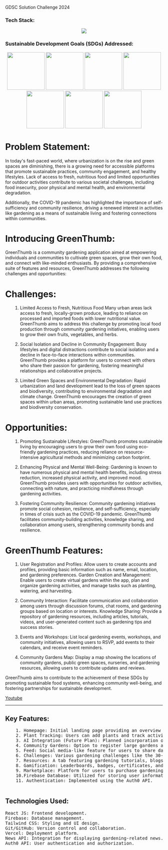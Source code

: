 <div>
  <p>GDSC Solution Challenge 2024</p>
<h3>Tech Stack:</h3>
<div align='center'>
<img src="https://skillicons.dev/icons?i=react,tailwind,git,github,js,vercel" />
</div>
  <h3>Sustainable Development Goals (SDGs) Addressed:</h3>
<div align='center'>
  <img src="https://github.com/vaishnavi-3969/Green-Thumb-Community/assets/80088403/1061b91a-4b5d-4a1e-921d-c58c4cd7fac7" width="120px"/>
  <img src ="https://github.com/vaishnavi-3969/Green-Thumb-Community/assets/80088403/59e36130-0eb8-4558-ba1f-20bc6fd76a4b" width="120px"/>
  <img src = "https://github.com/vaishnavi-3969/Green-Thumb-Community/assets/80088403/27722dab-024c-4a89-b193-1f506369b2d3" width="120px"/>
  <img src = "https://github.com/vaishnavi-3969/Green-Thumb-Community/assets/80088403/2e1b0ac9-5c54-4a9b-801d-446acc7e2717" width="120px"/>
  <img src = "https://github.com/vaishnavi-3969/Green-Thumb-Community/assets/80088403/2d06a90b-19e2-4480-a1d3-d426e35ef23d" width="120px"/>
  <img src="https://github.com/vaishnavi-3969/Green-Thumb-Community/assets/80088403/6ecac3af-bcc3-4eb9-8632-efae8fbc5cfd" width="120px"/>
  <img src = "https://github.com/vaishnavi-3969/Green-Thumb-Community/assets/80088403/6141d7ac-d9b8-4f05-aff5-fb4100bd3ca1" width="120px"/>

</div>

<h1>Problem Statement:</h1>
<p>In today's fast-paced world, where urbanization is on the rise and green spaces are diminishing, there is a growing need for accessible platforms that promote sustainable practices, community engagement, and healthy lifestyles. Lack of access to fresh, nutritious food and limited opportunities for outdoor activities contribute to various societal challenges, including food insecurity, poor physical and mental health, and environmental degradation.

Additionally, the COVID-19 pandemic has highlighted the importance of self-sufficiency and community resilience, driving a renewed interest in activities like gardening as a means of sustainable living and fostering connections within communities.
</p>

<h1>Introducing GreenThumb:</h1>
GreenThumb is a community gardening application aimed at empowering individuals and communities to cultivate green spaces, grow their own food, and connect with like-minded enthusiasts. By providing a comprehensive suite of features and resources, GreenThumb addresses the following challenges and opportunities:

<h1>Challenges:</h1>
<ul>

  1. Limited Access to Fresh, Nutritious Food
Many urban areas lack access to fresh, locally-grown produce, leading to reliance on processed and imported foods with lower nutritional value.
GreenThumb aims to address this challenge by promoting local food production through community gardening initiatives, enabling users to grow their own fruits, vegetables, and herbs.

  2. Social Isolation and Decline in Community Engagement:
Busy lifestyles and digital distractions contribute to social isolation and a decline in face-to-face interactions within communities.
GreenThumb provides a platform for users to connect with others who share their passion for gardening, fostering meaningful relationships and collaborative projects.

3. Limited Green Spaces and Environmental Degradation:
Rapid urbanization and land development lead to the loss of green spaces and biodiversity, contributing to environmental degradation and climate change.
GreenThumb encourages the creation of green spaces within urban areas, promoting sustainable land use practices and biodiversity conservation.

</ul>
<h1>Opportunities:</h1>
<ul>
  
  1. Promoting Sustainable Lifestyles:
GreenThumb promotes sustainable living by encouraging users to grow their own food using eco-friendly gardening practices, reducing reliance on resource-intensive agricultural methods and minimizing carbon footprint.
  
  2. Enhancing Physical and Mental Well-Being:
Gardening is known to have numerous physical and mental health benefits, including stress reduction, increased physical activity, and improved mood.
GreenThumb provides users with opportunities for outdoor activities, connecting with nature, and practicing mindfulness through gardening activities.
  
  3. Fostering Community Resilience:
Community gardening initiatives promote social cohesion, resilience, and self-sufficiency, especially in times of crisis such as the COVID-19 pandemic.
GreenThumb facilitates community-building activities, knowledge sharing, and collaboration among users, strengthening community bonds and resilience.

</ul>
<h1>GreenThumb Features:</h1>
<ul>
  
  1. User Registration and Profiles: Allow users to create accounts and profiles, providing basic information such as name, email, location, and gardening preferences.
Garden Creation and Management: Enable users to create virtual gardens within the app, plan and organize gardening activities, and manage tasks such as planting, watering, and harvesting.

  2. Community Interaction: Facilitate communication and collaboration among users through discussion forums, chat rooms, and gardening groups based on location or interests.
Knowledge Sharing: Provide a repository of gardening resources, including articles, tutorials, videos, and user-generated content such as gardening tips and success stories.

3. Events and Workshops: List local gardening events, workshops, and community initiatives, allowing users to RSVP, add events to their calendars, and receive event reminders.

4. Community Gardens Map: Display a map showing the locations of community gardens, public green spaces, nurseries, and gardening resources, allowing users to contribute updates and reviews.

</ul>

GreenThumb aims to contribute to the achievement of these SDGs by promoting sustainable food systems, enhancing community well-being, and fostering partnerships for sustainable development.
<div>
  <a href="https://youtu.be/8L2164F_9CA">Youtube</a>
</div>
<hr/>
<div>
  <h2>Key Features:</h2>
  <pre>
    1. Homepage: Initial landing page providing an overview of the platform.
    2. Plant Tracking: Users can add plants and track activities like watering and maturing.
    3. AI Integration (Future Plan): Planned incorporation of AI to provide recommendations based on uploaded plant images.
    4. Community Gardens: Option to register large gardens as community gardens for volunteer assistance, with Google Maps integration.
    5. Feed: Social media-like feature for users to share daily updates on gardening activities.
    6. Challenges: Various gardening challenges like the 30-day watering challenge, seeding starter challenge, etc.
    7. Resources: A tab featuring gardening tutorials, blogs, and news sourced from the News API.
    8. Gamification: Leaderboards, badges, certificates, and streaks to engage users and encourage activity.
    9. Marketplace: Platform for users to purchase gardening materials such as shovels, seeds, and plants
    10.Firebase Database: Utilized for storing user information in profiles.
    11. Authentication: Implemented using the Auth0 API.
    </pre>
<h2>Technologies Used:</h2>
<pre>
React JS: Frontend development.
Firebase: Database management.
Tailwind CSS: Styling and UI design.
Git/GitHub: Version control and collaboration.
Vercel: Deployment platform.
News API: Integration for displaying gardening-related news.
Auth0 API: User authentication and authorization.
</pre>
</div>
</div>
